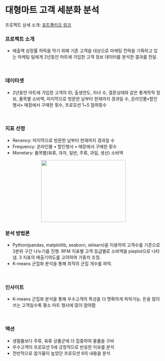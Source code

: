 # 대형마트 고객 세분화 분석

프로젝트 상세 소개: [포트폴리오 링크](https://drive.google.com/file/d/1NPSMdHk9HeCqIAqaSs0D2LexnZ8GOmPE/view?usp=drive_link)    

### 프로젝트 소개   
- 매출액 성장률 하락을 막기 위해 기존 고객을 대상으로 마케팅 전략을 기획하고 있는 마케팅 팀에게 2년동안 마트에 가입한 고객 정보 데이터를 분석한 결과를 전달.    
<br>

### 데이터셋  
- 2년동안 마트에 가입한 고객의 ID, 출생연도, 자녀 수, 결혼상태와 같은 통계학적 정보, 품목별 소비액, 마지막으로 방문한 날부터 현재까지 경과일 수, 온라인몰•할인행사• 매장에서 구매한 횟수, 프로모션 1~5 참여횟수    
<br>

### 지표 선정

 + Recency: 마지막으로 방문한 날부터 현재까지 경과일 수
 + Frequency: 온라인몰 • 할인행사 • 매장에서 구매한 횟수
 + Monetary: 품목별(육류, 과자, 일반, 주류, 과일, 생선) 소비액

<p align="center"><img src="https://github.com/user-attachments/assets/5f03bd07-b6c5-4dd5-b249-d67f444ff426" width="273" height="200" data-align="center"></p>

### 분석 방법론  

- Python(pandas, matplotlib, seaborn, sklearn)을 이용하여 고객수를 기준으로 3분위 구간 나누기를 진행. RFM 지표별 고객 등급별로 소비액을 pieplot으로 나타냄. 3 지표의 매출기여도를 고려하여 가중치 조정.
- K-means 군집화 분석을 통해 최적의 군집 개수를 파악.    
<br>    


### 인사이트  

- K-means 군집화 분석을 통해 우수고객의 특성을 더 명확하게 파악가능. 돈을 많이 쓰는 고객일수록 평소 마트 행사에 많이 참여함       
<br>   

### 액션  

- 생필품보다 주류, 육류 상품군에 더 집중하여 물품을 구비
- 우수고객이 프로모션 5에 긍정적으로 반응한 이유를 분석
- 전반적으로 참가율이 높았던 프로모션 6의 내용을 분석   



